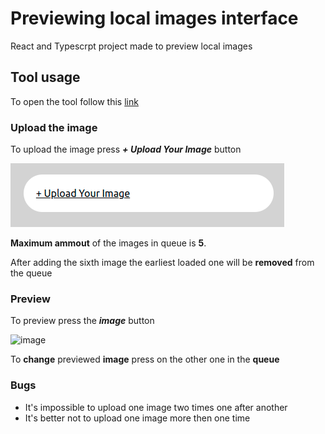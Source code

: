 # Previewing local images interface

React and Typescrpt project made to preview local images

## Tool usage

To open the tool follow this [link](https://ilka228.github.io/my-app/)

### Upload the image

To upload the image press ***+ Upload Your Image*** button

![](https://github.com/Ilka228/my-app/blob/master/src/uploadButton.png?raw=true)

**Maximum ammout** of the images in queue is **5**. 

After adding the sixth image the earliest loaded one will be **removed** from the queue 

### Preview
To preview press the ***image*** button

![image](https://user-images.githubusercontent.com/25402978/182106710-9ccd4eec-4c73-4218-a813-2711a6793984.png)

To **change** previewed **image** press on the other one in the **queue**

### Bugs
+ It's impossible to upload one image two times one after another
+ It's better not to upload one image more then one time 
